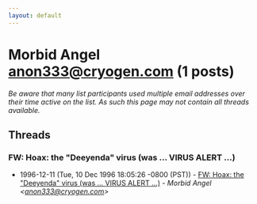 ```yaml
---
layout: default
---
```


# Morbid Angel <anon333@cryogen.com> (1 posts)

_Be aware that many list participants used multiple email addresses over their time active on the list. As such this page may not contain all threads available._

## Threads

### FW: Hoax: the "Deeyenda" virus (was ... VIRUS ALERT ...)
+ 1996-12-11 (Tue, 10 Dec 1996 18:05:26 -0800 (PST)) - [FW: Hoax: the "Deeyenda" virus (was ... VIRUS ALERT ...)](/archive/1996/12/51397540b33b739a2847581d93fc7dace3f79d1d308f4a5bd11f3534c8d53a91) - _Morbid Angel \<anon333@cryogen.com\>_

